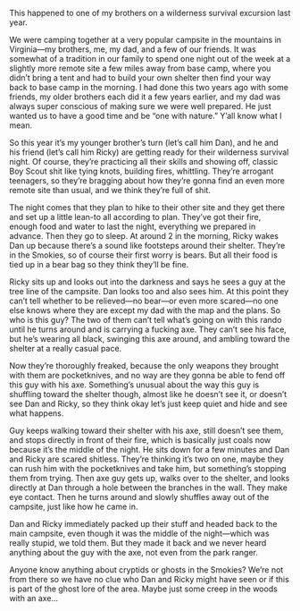 This happened to one of my brothers on a wilderness survival excursion last year.

We were camping together at a very popular campsite in the mountains in Virginia—my brothers, me, my dad, and a few of our friends. It was somewhat of a tradition in our family to spend one night out of the week at a slightly more remote site a few miles away from base camp, where you didn’t bring a tent and had to build your own shelter then find your way back to base camp in the morning. I had done this two years ago with some friends, my older brothers each did it a few years earlier, and my dad was always super conscious of making sure we were well prepared. He just wanted us to have a good time and be “one with nature.” Y’all know what I mean.

So this year it’s my younger brother’s turn (let’s call him Dan), and he and his friend (let’s call him Ricky) are getting ready for their wilderness survival night. Of course, they’re practicing all their skills and showing off, classic Boy Scout shit like tying knots, building fires, whittling. They’re arrogant teenagers, so they’re bragging about how they’re gonna find an even more remote site than usual, and we think they’re full of shit.

The night comes that they plan to hike to their other site and they get there and set up a little lean-to all according to plan. They’ve got their fire, enough food and water to last the night, everything we prepared in advance. Then they go to sleep. At around 2 in the morning, Ricky wakes Dan up because there’s a sound like footsteps around their shelter. They’re in the Smokies, so of course their first worry is bears. But all their food is tied up in a bear bag so they think they’ll be fine.

Ricky sits up and looks out into the darkness and says he sees a guy at the tree line of the campsite. Dan looks too and also sees him. At this point they can’t tell whether to be relieved—no bear—or even more scared—no one else knows where they are except my dad with the map and the plans. So who is this guy? The two of them can’t tell what’s going on with this rando until he turns around and is carrying a fucking axe. They can’t see his face, but he’s wearing all black, swinging this axe around, and ambling toward the shelter at a really casual pace.

Now they’re thoroughly freaked, because the only weapons they brought with them are pocketknives, and no way are they gonna be able to fend off this guy with his axe. Something’s unusual about the way this guy is shuffling toward the shelter though, almost like he doesn’t see it, or doesn’t see Dan and Ricky, so they think okay let’s just keep quiet and hide and see what happens.

Guy keeps walking toward their shelter with his axe, still doesn’t see them, and stops directly in front of their fire, which is basically just coals now because it’s the middle of the night. He sits down for a few minutes and Dan and Ricky are scared shitless. They’re thinking it’s two on one, maybe they can rush him with the pocketknives and take him, but something’s stopping them from trying. Then axe guy gets up, walks over to the shelter, and looks directly at Dan through a hole between the branches in the wall. They make eye contact. Then he turns around and slowly shuffles away out of the campsite, just like how he came in.

Dan and Ricky immediately packed up their stuff and headed back to the main campsite, even though it was the middle of the night—which was really stupid, we told them. But they made it back and we never heard anything about the guy with the axe, not even from the park ranger.

Anyone know anything about cryptids or ghosts in the Smokies? We’re not from there so we have no clue who Dan and Ricky might have seen or if this is part of the ghost lore of the area. Maybe just some creep in the woods with an axe…